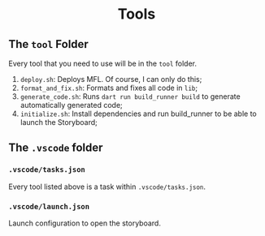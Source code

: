 <h1 align='center'>Tools</h1>

## The `tool` Folder

Every tool that you need to use will be in the `tool` folder.

1. `deploy.sh`: Deploys MFL. Of course, I can only do this;
1. `format_and_fix.sh`: Formats and fixes all code in `lib`;
1. `generate_code.sh`: Runs `dart run build_runner build` to generate automatically generated code;
1. `initialize.sh`: Install dependencies and run build_runner to be able to launch the Storyboard;

## The `.vscode` folder

### `.vscode/tasks.json`

Every tool listed above is a task within `.vscode/tasks.json`.

### `.vscode/launch.json`

Launch configuration to open the storyboard.
